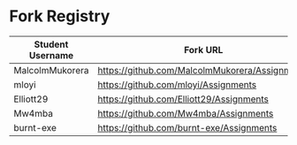 # Fork Registry

| Student Username | Fork URL |
|------------------|----------|
| MalcolmMukorera | https://github.com/MalcolmMukorera/Assignments |
| mloyi | https://github.com/mloyi/Assignments |
| Elliott29 | https://github.com/Elliott29/Assignments |
| Mw4mba | https://github.com/Mw4mba/Assignments |
| burnt-exe | https://github.com/burnt-exe/Assignments |
